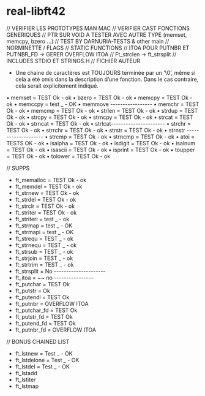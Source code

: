 real-libft42
============

// VERIFIER LES PROTOTYPES MAN MAC
// VERIFIER CAST FONCTIONS GENERIQUES
// PTR SUR VOID A TESTER AVEC AUTRE TYPE (memset, memcpy, bzero ...)
// TEST BY DARNURIA-TESTS & other main
// NORMINETTE / FLAGS
// STATIC FUNCTIONS
// ITOA POUR PUTNBR ET PUTNBR_FD -> GERER OVERFLOW ITOA
// Ft_strclen -> ft_strsplit
// INCLUDES STDIO ET STRINGS.H
// FICHIER AUTEUR 
- Une chaine de caractères est TOUJOURS terminée par un ’\0’, même si cela
a été omis dans la description d’une fonction. Dans le cas contraire, cela serait
explicitement indiqué.


• memset = TEST Ok - ok
• bzero = TEST Ok - ok
• memcpy = TEST Ok - ok
• memccpy = test _ - OK
• memmove -----------------
• memchr = TEST Ok - ok
• memcmp = TEST Ok - ok
• strlen = TEST Ok - ok
• strdup = TEST Ok - ok
• strcpy = TEST Ok - ok
• strncpy = TEST Ok - ok 
• strcat = TEST Ok - ok
• strncat = TEST Ok - ok
• strlcat----------------------
• strchr = TEST Ok - ok 
• strrchr = TEST Ok - ok
• strstr = TEST Ok - ok
• strnstr --------------------
• strcmp = TEST Ok - ok
• strncmp = TEST Ok - ok
• atoi = TESTS OK - ok
• isalpha = TEST Ok - ok
• isdigit = TEST Ok - ok
• isalnum = TEST Ok - ok
• isascii = TEST Ok - ok
• isprint = TEST Ok - ok
• toupper = TEST Ok - ok
• tolower = TEST Ok - ok

// SUPPS
- ft_memalloc = TEST Ok - ok
- ft_memdel = TEST Ok - ok
- ft_strnew = TEST Ok - ok
- ft_strdel = TEST Ok - ok
- ft_strclr = TEST Ok - ok
- ft_striter = TEST Ok - ok
- ft_striteri = test _ - ok
- ft_strmap = test _ - OK
- ft_strmapi = test _ - OK
- ft_strequ = TEST _ - ok
- ft_strnequ = TEST _ - ok
- ft_strsub = TEST _ - ok
- ft_strjoin = TEST _ - ok
- ft_strtrim = TEST _ - ok
- ft_strsplit = No ---------------------
- ft_itoa = ~~ no  ----------------
- ft_putchar = TEST Ok
- ft_putstr = Ok
- ft_putendl = TEST Ok
- ft_putnbr = OVERFLOW ITOA
- ft_putchar_fd = TEST Ok
- ft_putstr_fd = TEST Ok
- ft_putend_fd = TEST Ok
- ft_putnbr_fd = OVERFLOW ITOA

// BONUS CHAINED LIST
- ft_lstnew = Test _ - OK
- ft_lstdelone = Test _ - OK
- ft_lstdel = Test _ - OK
- ft_lstadd
- ft_lstiter
- ft_lstmap